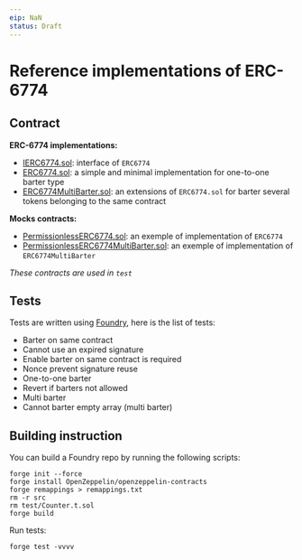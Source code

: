 ```yaml
---
eip: NaN
status: Draft
---
```


# Reference implementations of ERC-6774

## Contract

**ERC-6774 implementations:**

- [IERC6774.sol](./contracts/IERC6774.sol): interface of `ERC6774`
- [ERC6774.sol](./contracts/ERC6774.sol): a simple and minimal implementation for one-to-one barter type
- [ERC6774MultiBarter.sol](./contracts/extensions/ERC6774MultiBarter.sol): an extensions of `ERC6774.sol` for barter several tokens belonging to the same contract

**Mocks contracts:**

- [PermissionlessERC6774.sol](./contracts/mocks/PermissionlessERC6774.sol): an exemple of implementation of `ERC6774`
- [PermissionlessERC6774MultiBarter.sol](./contracts/mocks/PermissionlessERC6774MultiBarter.sol): an exemple of implementation of `ERC6774MultiBarter`

_These contracts are used in `test`_

## Tests

Tests are written using [Foundry](https://book.getfoundry.sh/getting-started/installation), here is the list of tests:

- Barter on same contract
- Cannot use an expired signature
- Enable barter on same contract is required
- Nonce prevent signature reuse
- One-to-one barter
- Revert if barters not allowed
- Multi barter
- Cannot barter empty array (multi barter)

## Building instruction

You can build a Foundry repo by running the following scripts:

```
forge init --force
forge install OpenZeppelin/openzeppelin-contracts
forge remappings > remappings.txt
rm -r src
rm test/Counter.t.sol
forge build
```

Run tests:

```
forge test -vvvv
```
